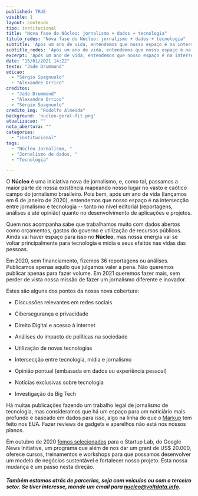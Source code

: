 ```yaml
---
published: TRUE
visible: 1
layout: conteudo
tipo: institucional
title: "Nova fase do Núcleo: jornalismo + dados + tecnologia"
titulo_redes: "Nova fase do Núcleo: jornalismo + dados + tecnologia"
subtitle: 'Após um ano de vida, entendemos que nosso espaço é na intersecção entre jornalismo e tecnologia.'
subtitle_redes: 'Após um ano de vida, entendemos que nosso espaço é na intersecção entre jornalismo e tecnologia.'
excerpt: 'Após um ano de vida, entendemos que nosso espaço é na intersecção entre jornalismo e tecnologia.'
date: "15/01/2021 14:22"
texto: "Jade Drummond"
edicao:  
  - "Sérgio Spagnuolo"
  - "Alexandre Orrico" 
creditos:  
  - "Jade Drummond"
  - "Alexandre Orrico"
  - "Sérgio Spagnuolo"
credito_img: "Rodolfo Almeida"
background: 'nucleo-geral-fit.png'
atualizacao: ""
nota_abertura: ""
categories:
  - "institucional"
tags:
  - "Núcleo Jornalismo, "
  - "Jornalismo de dados, "
  - "Tecnologia"

---
```


O **Núcleo** é uma iniciativa nova de jornalismo, e, como tal, passamos a maior parte de nossa existência mapeando nosso lugar no vasto e caótico campo do jornalismo brasileiro. Pois bem, após um ano de vida (lançamos em 6 de janeiro de 2020), entendemos que nosso espaço é na intersecção entre jornalismo e tecnologia -- tanto no nível editorial (reportagens, análises e até opinião) quanto no desenvolvimento de aplicações e projetos.

Quem nos acompanha sabe que trabalhamos muito com dados abertos como orçamentos, gastos do governo e utilização de recursos públicos. Ainda vai haver espaço para isso no **Núcleo**, mas nossa energia vai se voltar principalmente para tecnologia e mídia e seus efeitos nas vidas das pessoas.

Em 2020, sem financiamento, fizemos 36 reportagens ou análises. Publicamos apenas aquilo que julgamos valer a pena. Não queremos publicar apenas para fazer volume. Em 2021 queremos fazer mais, sem perder de vista nossa missão de fazer um jornalismo diferente e inovador.

Estes são alguns dos pontos da nossa nova cobertura:

-   Discussões relevantes em redes sociais

-   Cibersegurança e privacidade

-   Direito Digital e acesso à internet

-   Análises do impacto de políticas na sociedade

-   Utilização de novas tecnologias

-   Intersecção entre tecnologia, mídia e jornalismo

-   Opinião pontual (embasada em dados ou experiência pessoal)

-   Notícias exclusivas sobre tecnologia

-   Investigação de Big Tech

Há muitas publicações fazendo um trabalho legal de jornalismo de tecnologia, mas consideramos que há um espaço para um noticiário mais profundo e baseado em dados para isso, algo na linha do que o [Markup](https://themarkup.org/) tem feito nos EUA. Fazer reviews de gadgets e aparelhos não está nos nossos planos.

Em outubro de 2020 [fomos selecionados](https://nucleo.jor.br/institucional/2020-10-29-anuncio-nucleo-google) para o Startup Lab, do Google News Initiative, um programa que além de nos dar um grant de US$ 20.000, oferece cursos, treinamentos e workshops para que possamos desenvolver um modelo de negócios sustentável e fortalecer nosso projeto. Esta nossa mudança é um passo nesta direção.

##### Também estamos atrás de parcerias, seja com veículos ou com o terceiro setor. Se tiver interesse, mande um email para [nucleo@voltdata.info](mailto:nucleo@voltdata.info).

